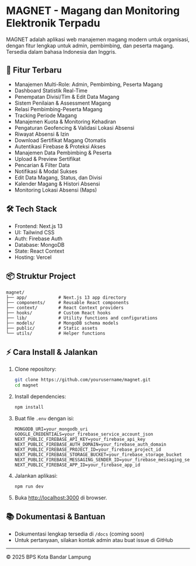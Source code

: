 
# MAGNET - Magang dan Monitoring Elektronik Terpadu

MAGNET adalah aplikasi web manajemen magang modern untuk organisasi, dengan fitur lengkap untuk admin, pembimbing, dan peserta magang. Tersedia dalam bahasa Indonesia dan Inggris.

## 🚀 Fitur Terbaru

- Manajemen Multi-Role: Admin, Pembimbing, Peserta Magang
- Dashboard Statistik Real-Time
- Penempatan Divisi/Tim & Edit Data Magang
- Sistem Penilaian & Assessment Magang
- Relasi Pembimbing-Peserta Magang
- Tracking Periode Magang
- Manajemen Kuota & Monitoring Kehadiran
- Pengaturan Geofencing & Validasi Lokasi Absensi
- Riwayat Absensi & Izin
- Download Sertifikat Magang Otomatis
- Autentikasi Firebase & Proteksi Akses
- Manajemen Data Pembimbing & Peserta
- Upload & Preview Sertifikat
- Pencarian & Filter Data
- Notifikasi & Modal Sukses
- Edit Data Magang, Status, dan Divisi
- Kalender Magang & Histori Absensi
- Monitoring Lokasi Absensi (Maps)

## 🛠️ Tech Stack

- Frontend: Next.js 13
- UI: Tailwind CSS
- Auth: Firebase Auth
- Database: MongoDB
- State: React Context
- Hosting: Vercel

## 📦 Struktur Project

```
magnet/
├── app/            # Next.js 13 app directory
├── components/     # Reusable React components
├── context/        # React Context providers
├── hooks/          # Custom React hooks
├── lib/            # Utility functions and configurations
├── models/         # MongoDB schema models
├── public/         # Static assets
└── utils/          # Helper functions
```

## ⚡ Cara Install & Jalankan

1. Clone repository:
   ```bash
   git clone https://github.com/yourusername/magnet.git
   cd magnet
   ```
2. Install dependencies:
   ```bash
   npm install
   ```
3. Buat file `.env` dengan isi:
   ```env
   MONGODB_URI=your_mongodb_uri
   GOOGLE_CREDENTIALS=your_firebase_service_account_json
   NEXT_PUBLIC_FIREBASE_API_KEY=your_firebase_api_key
   NEXT_PUBLIC_FIREBASE_AUTH_DOMAIN=your_firebase_auth_domain
   NEXT_PUBLIC_FIREBASE_PROJECT_ID=your_firebase_project_id
   NEXT_PUBLIC_FIREBASE_STORAGE_BUCKET=your_firebase_storage_bucket
   NEXT_PUBLIC_FIREBASE_MESSAGING_SENDER_ID=your_firebase_messaging_sender_id
   NEXT_PUBLIC_FIREBASE_APP_ID=your_firebase_app_id
   ```
4. Jalankan aplikasi:
   ```bash
   npm run dev
   ```
5. Buka [http://localhost:3000](http://localhost:3000) di browser.

## 📚 Dokumentasi & Bantuan

- Dokumentasi lengkap tersedia di `/docs` (coming soon)
- Untuk pertanyaan, silakan kontak admin atau buat issue di GitHub

---
© 2025 BPS Kota Bandar Lampung